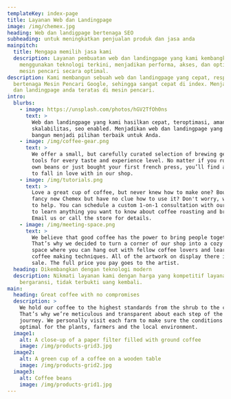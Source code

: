 ```yaml
---
templateKey: index-page
title: Layanan Web dan Landingpage
image: /img/chemex.jpg
heading: Web dan landigpage bertenaga SEO
subheading: untuk meningkatkan penjualan produk dan jasa anda
mainpitch:
  title: Mengapa memilih jasa kami
  description: Layanan pembuatan web dan landingpage yang kami kembangkan
    menggunakan teknologi terkini, menjadikan performa, akses, dan optimasi
    mesin pencari secara optimal.
description: Kami membangun sebuah web dan landingpage yang cepat, responsif,
  bertenaga Mesin Pencari Google, sehingga sangat cepat di index. Menjadikan web
  dan landingpage anda teratas di mesin pencari.
intro:
  blurbs:
    - image: https://unsplash.com/photos/hGV2TfOh0ns
      text: >
        Web dan landingpage yang kami hasilkan cepat, teroptimasi, aman,
        skalabilitas, seo enabled. Menjadikan web dan landingpage yang kami
        bangun menjadi pilihan terbaik untuk Anda.
    - image: /img/coffee-gear.png
      text: >
        We offer a small, but carefully curated selection of brewing gear and
        tools for every taste and experience level. No matter if you roast your
        own beans or just bought your first french press, you’ll find a gadget
        to fall in love with in our shop.
    - image: /img/tutorials.png
      text: >
        Love a great cup of coffee, but never knew how to make one? Bought a
        fancy new Chemex but have no clue how to use it? Don't worry, we’re here
        to help. You can schedule a custom 1-on-1 consultation with our baristas
        to learn anything you want to know about coffee roasting and brewing.
        Email us or call the store for details.
    - image: /img/meeting-space.png
      text: >
        We believe that good coffee has the power to bring people together.
        That’s why we decided to turn a corner of our shop into a cozy meeting
        space where you can hang out with fellow coffee lovers and learn about
        coffee making techniques. All of the artwork on display there is for
        sale. The full price you pay goes to the artist.
  heading: Dikembangkan dengan teknologi modern
  description: Nikmati layanan kami dengan harga yang kompetitif layanan optimal
    bergaransi, tidak terbukti uang kembali.
main:
  heading: Great coffee with no compromises
  description: >
    We hold our coffee to the highest standards from the shrub to the cup.
    That’s why we’re meticulous and transparent about each step of the coffee’s
    journey. We personally visit each farm to make sure the conditions are
    optimal for the plants, farmers and the local environment.
  image1:
    alt: A close-up of a paper filter filled with ground coffee
    image: /img/products-grid3.jpg
  image2:
    alt: A green cup of a coffee on a wooden table
    image: /img/products-grid2.jpg
  image3:
    alt: Coffee beans
    image: /img/products-grid1.jpg
---
```

